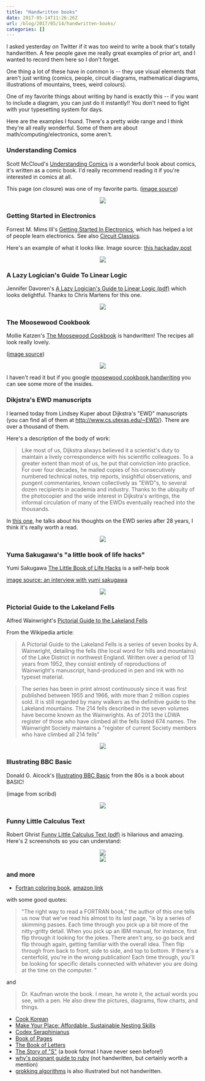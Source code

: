 ```yaml
---
title: "Handwritten books"
date: 2017-05-14T11:26:26Z
url: /blog/2017/05/14/handwritten-books/
categories: []
---
```


I asked yesterday on Twitter if it was too weird to write a book that's totally
handwritten. A few people gave me really great examples of prior art, and I
wanted to record them here so I don't forget.

One thing a lot of these have in common is -- they use visual elements that
aren't just writing (comics, people, circuit diagrams, mathematical diagrams,
illustrations of mountains, trees, weird colours).

One of my favorite things about writing by hand is exactly this -- if you want
to include a diagram, you can just do it instantly!! You don't need to fight
with your typesetting system for days.

Here are the examples I found. There's a pretty wide range and I think they're
all really wonderful. Some of them are about math/computing/electronics, some
aren't.

### Understanding Comics

Scott McCloud's [Understanding Comics](http://scottmccloud.com/2-print/1-uc/)
is a wonderful book about comics, it's written as a comic book. I'd
really recommend reading it if you're interested in comics at all.

This page (on closure) was one of my favorite parts. ([image source](http://smartbitchestrashybooks.com/reviews/understanding-comics-scott-mccloud/))

<div align="Center">
<img src="https://jvns.ca/images/understanding-comics.jpg">
</div>



### Getting Started in Electronics

Forrest M. Mims III's [Getting Started In Electronics](https://www.adafruit.com/product/517), which has helped a lot of
 people learn electronics. See also [Circuit Classics](http://circuitclassics.com/).  

Here's an example of what it looks like.
Image source: [this hackaday post](http://hackaday.com/2016/08/19/books-you-should-read-basic-electronics/)

<div align="Center">
<img src="https://jvns.ca/images/getting_started_in_electronics_01_circuit_diagram.jpg">
</div>


### A Lazy Logician's Guide To Linear Logic

Jennifer Davoren's
[A Lazy Logician's Guide to Linear Logic (pdf)](https://blogs.unimelb.edu.au/logic/files/2015/11/Davoren-LLGLL-2cedcbe.pdf)
which looks delightful. Thanks to Chris Martens for this one.

<div align="Center">
<img src="https://jvns.ca/images/linear-logic-screenshot.png">
</div>

### The Moosewood Cookbook

Mollie Katzen's [The Moosewood
 Cookbook](https://www.amazon.ca/Moosewood-Cookbook-40th-Anniversary/dp/1607747391/ref=pd_sbs_14_1?_encoding=UTF8&psc=1&refRID=M9H8SM47DWDXGENZB8TS)
is handwritten! The recipes all look really lovely.

(<a
href="https://fillingmindsandstomachs.wordpress.com/2013/02/04/the-moosewood-cookbook-apple-cheese-pancakes/">image source</a>)

<div align="Center">
<img src="https://jvns.ca/images/moosewood.jpg">
</div>


I haven't read it but if you google [moosewood cookbook
handwriting](https://www.google.ca/search?q=moosewood+cookbook+handwriting&rlz=1CASMAJ_enUS736US736&tbm=isch&tbo=u&source=univ&sa=X&ved=0ahUKEwi8voT92u_TAhUj7IMKHY5JDEsQsAQIQw&biw=1227&bih=707#imgrc=Iq0Qc1jGvz_UJM:)
you can see some more of the insides.


### Dikjstra's EWD manuscripts

I learned today from Lindsey Kuper about Dijkstra's "EWD" manuscripts (you
can find all of them at http://www.cs.utexas.edu/~EWD/). There are over a
thousand of them.

Here's a description of the body of work:

> Like most of us, Dijkstra always believed it a scientist's duty to
> maintain a lively correspondence with his scientific colleagues. To a greater
> extent than most of us, he put that conviction into practice. For over four
> decades, he mailed copies of his consecutively numbered technical notes, trip
> reports, insightful observations, and pungent commentaries, known
> collectively as "EWD"s, to several dozen recipients in academia
> and industry. Thanks to the ubiquity of the photocopier and the wide interest
> in Dijkstra's writings, the informal circulation of many of the EWDs
> eventually reached into the thousands.

In [this one](http://www.cs.utexas.edu/~EWD/ewd10xx/EWD1000.PDF), he talks
about his thoughts on the EWD series after 28 years, I think it's really worth
a read.

<div align="Center">
<img src="https://jvns.ca/images/dijkstra.png">
</div>

### Yuma Sakugawa's "a little book of life hacks"

Yumi Sakugawa [The Little Book of Life
Hacks](https://www.amazon.ca/Little-Book-Life-Hacks-Healthier/dp/1250092256) is
a self-help book

[image source: an interview with yumi sakugawa](http://pelicanbomb.com/art-review/2017/space-and-silence-an-interview-with-yumi-sakugawa)
<div align="Center">
<img src="https://jvns.ca/images/sakugawa.jpg">
</div>

### Pictorial Guide to the Lakeland Fells

Alfred Wainwright's [Pictorial Guide to the Lakeland Fells](https://en.wikipedia.org/wiki/Pictorial_Guide_to_the_Lakeland_Fells)

From the Wikipedia article:

> A Pictorial Guide to the Lakeland Fells is a series of seven books by A.
> Wainwright, detailing the fells (the local word for hills and mountains) of
> the Lake District in northwest England. Written over a period of 13 years
> from 1952, they consist entirely of reproductions of Wainwright's manuscript,
> hand-produced in pen and ink with no typeset material.

> The series has been in print almost continuously since it was first published
> between 1955 and 1966, with more than 2 million copies sold. It is still
> regarded by many walkers as the definitive guide to the Lakeland
> mountains. The 214 fells described in the seven volumes have become known as
> the Wainwrights. As of 2013 the LDWA register of those who have climbed all
> the fells listed 674 names. The Wainwright Society maintains a "register
> of current Society members who have climbed all 214 fells"



<div align="Center">
<img src="https://jvns.ca/images/wainwright.png">
</div>

### Illustrating BBC Basic

Donald G. Alcock's [Illustrating BBC
Basic](https://www.amazon.co.uk/Illustrating-BBC-Basic-Donald-Alcock/dp/052131495X)
from the 80s is a book about BASIC!


(image from scribd)
<div align="Center">
<img src="https://jvns.ca/images/bbc-basic.jpg">
</div>

### Funny Little Calculus Text


Robert Ghrist [Funny Little Calculus Text (pdf)](https://sites.math.washington.edu/~morrow/334_13/FLCT.pdf)
is hilarious and amazing. Here's 2 screenshots so you can understand:

<div align="Center">
<img src="https://jvns.ca/images/flct-cover.png">
</div>

<div align="Center">
<img src="https://jvns.ca/images/flct.png">
</div>

### and more

* [Fortran coloring book](http://www.cs.utsa.edu/~wagner/CS2073/distill/dsgif.html), [amazon link](https://www.amazon.com/FORTRAN-Coloring-Book-Roger-Kaufman/dp/0262610264/ref=sr_1_1?ie=UTF8&qid=1494785981&sr=8-1&keywords=fortran+coloring+book)

with some good quotes:

> "The right way to read a FORTRAN book," the author of this one tells
> us now that we've read his almost to its last page, "is by a series of
> skimming passes. Each time through you pick up a bit more of the
> nitty-gritty detail. When you pick up an IBM manual, for instance,
> first flip through it looking for the jokes. There aren't any, so go
> back and flip through again, getting familiar with the overall idea.
> Then flip through from back to front, side to side, and top to bottom.
> If there's a centerfold, you're in the wrong publication! Each time
> through, you'll be looking for specific details connected with
> whatever you are doing at the time on the computer. "


and 

> Dr. Kaufman wrote the book. I mean, he wrote it, the actual words you
> see, with a pen. He also drew the pictures, diagrams, flow charts, and
> things.

* [Cook Korean](http://www.penguinrandomhouse.com/books/252746/cook-korean-by-robin-ha/9781607748878/)
* [Make Your Place: Affordable, Sustainable Nesting Skills](https://www.amazon.com/Make-Your-Place-Affordable-Sustainable/dp/0978866568)
* [Codex Seraphinianus](https://en.wikipedia.org/wiki/Codex_Seraphinianus)
* [Book of Pages](https://www.beholder.uk/bookofpages/page-42-original#text)
* [The Book of Letters](http://www.jewishlights.com/page/product/978-1-879045-00-2)
* [The Story of "S"](http://www.newyorker.com/books/page-turner/the-story-of-s-talking-with-j-j-abrams-and-doug-dorst) (a book format I have never seen before!)
* [why's poignant guide to ruby](http://poignant.guide/) (not
  handwritten, but certainly worth a mention)
* [grokking algorithms](https://www.manning.com/books/grokking-algorithms) is also illustrated but not handwritten.
